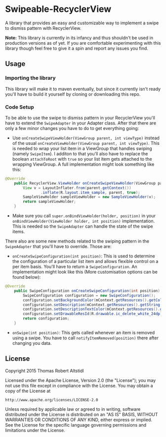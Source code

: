 # Swipeable-RecyclerView
A library that provides an easy and customizable way to implement a swipe to dismiss pattern with RecyclerView.

**Note:** This library is currently in its infancy and thus shouldn't be used in production versions as of yet. If you are comfortable experimenting with this library though feel free to give it a spin and report any issues you find.

## Usage
### Importing the library

This library will make it to maven eventually, but since it currently isn't ready you'll have to build it yourself by cloning or downloading this repo.

### Code Setup

To be able to use the swipe to dismiss pattern in your RecyclerView you'll have to extend the `SwipeAdapter` in your Adapter class. After that there are only a few minor changes you have to do to get everything going:

* Use `onCreateSwipeViewHolder(ViewGroup parent, int viewType)` instead of the usual `onCreateViewHolder(ViewGroup parent, int viewType)`. This is needed to wrap your list item in a ViewGroup that handles swiping (namely `SwipeItem`). I additon to that you'll also have to replace the boolean `attachToRoot` with `true` so your list item gets attached to the wrapping ViewGroup.
A full implementation might look something like this:
``` java
@Override
    public RecyclerView.ViewHolder onCreateSwipeViewHolder(ViewGroup parent, int i) {
        View v = LayoutInflater.from(parent.getContext())
                .inflate(R.layout.item_sample, parent, true);
        SampleViewHolder sampleViewHolder = new SampleViewHolder(v);
        return sampleViewHolder;
    }
```
* Make sure you call `super.onBindViewHolder(holder, position)` in your `onBindViewHolder(ViewHolder holder, int position)` implementation. This is needed so the `SwipeAdapter` can handle the state of the swipe items.

There also are some new methods related to the swiping pattern in the `SwipeAdapter` that you'll have to override. Those are:

* `onCreateSwipeConfiguration(int position)`: This is used to determine the configuration of a particular list item and allows flexible control on a per item basis. You'll have to return a `SwipeConfiguration`. An implementation might look like this (More customisation options can be found below):
``` java
@Override
    public SwipeConfiguration onCreateSwipeConfiguration(int position) {
        SwipeConfiguration configuration = new SwipeConfiguration();
        configuration.setBackgroundColor(mContext.getResources().getColor(R.color.color_delete));
        configuration.setDescription(mContext.getResources().getString(R.string.action_delete));
        configuration.setDescriptionTextColor(mContext.getResources().getColor(android.R.color.white));
        configuration.setDrawableResId(R.drawable.ic_delete_white_24dp);
        return configuration;
    }
```
* `onSwipe(int position)`: This gets called whenever an item is removed using a swipe. You have to call `notifyItemRemoved(position)` there after changing you data.

## License

Copyright 2015 Thomas Robert Altstidl

Licensed under the Apache License, Version 2.0 (the "License");
you may not use this file except in compliance with the License.
You may obtain a copy of the License at

    http://www.apache.org/licenses/LICENSE-2.0

Unless required by applicable law or agreed to in writing, software
distributed under the License is distributed on an "AS IS" BASIS,
WITHOUT WARRANTIES OR CONDITIONS OF ANY KIND, either express or implied.
See the License for the specific language governing permissions and
limitations under the License.
